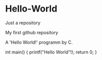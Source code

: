 # Hello-World
Just a repository

My first github repository

A 'Hello World!' programm by C.

int main()
{
  printf("Hello World"!);
  return 0;
}
